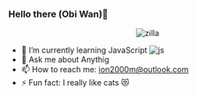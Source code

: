 ### Hello there (Obi Wan)👋

<p align="center">
   <img src="https://i.ibb.co/TcmQJsd/Zilla.png" alt="zilla"/>
</p>

- 🌱 I’m currently learning JavaScript <img src="https://img.shields.io/badge/JavaScript-F7DF1E?style=for-the-badge&logo=javascript&logoColor=black" alt="js"/>
- 💬 Ask me about Anythig
- 📫 How to reach me: ion2000m@outlook.com
- ⚡ Fun fact: I really like cats 😻
